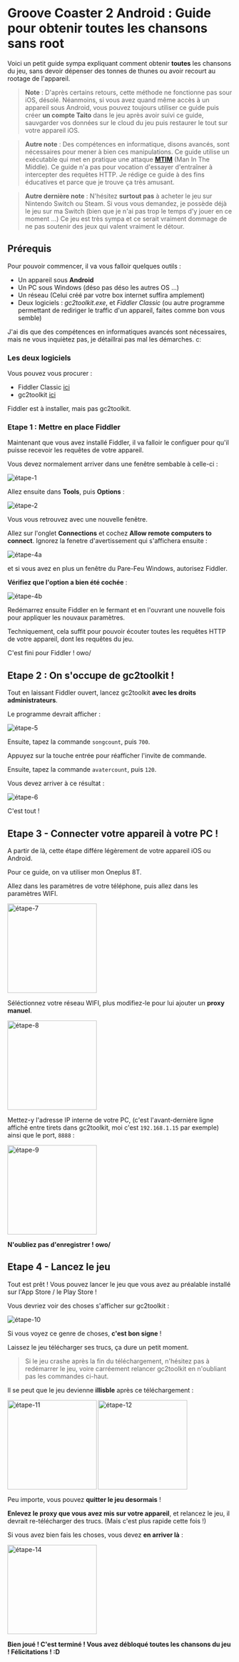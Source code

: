 # Groove Coaster 2 Android : Guide pour obtenir toutes les chansons sans root

Voici un petit guide sympa expliquant comment obtenir **toutes** les chansons du jeu,
sans devoir dépenser des tonnes de thunes ou avoir recourt au rootage de l'appareil.

 > **Note** : D'après certains retours, cette méthode ne fonctionne pas sour iOS, désolé. Néanmoins, si vous avez
 > quand même accès à un appareil sous Android, vous pouvez toujours utiliser ce guide puis créer **un compte 
 > Taito** dans le jeu après avoir suivi ce guide, sauvgarder vos données sur le cloud du jeu puis restaurer le tout
 > sur votre appareil iOS.

 > **Autre note** : Des compétences en informatique, disons avancés, sont nécessaires pour mener à bien ces manipulations.
 > Ce guide utilise un exécutable qui met en pratique une attaque [**MTIM**](https://fr.wikipedia.org/wiki/Attaque_de_l%27homme_du_milieu) (Man In The Middle).
 > Ce guide n'a pas pour vocation d'essayer d'entraîner à intercepter des requêtes HTTP. Je rédige ce guide
 > à des fins éducatives et parce que je trouve ça très amusant.
 
 > **Autre dernière note** : N'hésitez **surtout pas** à acheter le jeu sur Nintendo Switch ou Steam. Si vous vous demandez,
 > je possède déjà le jeu sur ma Switch (bien que je n'ai pas trop le temps d'y jouer en ce moment ...)
 > Ce jeu est très sympa et ce serait vraiment dommage de ne pas soutenir des jeux qui valent vraiment le détour.
 
## Prérequis

Pour pouvoir commencer, il va vous falloir quelques outils :

 * Un appareil sous **Android**
 * Un PC sous Windows (déso pas déso les autres OS ...) 
 * Un réseau (Celui créé par votre box internet suffira amplement)
 * Deux logiciels : *gc2toolkit.exe*, et *Fiddler Classic* (ou autre programme permettant de rediriger le traffic d'un appareil, faites comme bon vous semble)
 
 J'ai dis que des compétences en informatiques avancés sont nécessaires, mais ne vous inquiètez pas, je détaillrai pas mal les démarches. c:
 
### Les deux logiciels
Vous pouvez vous procurer :
 * Fiddler Classic [ici](https://www.telerik.com/download/fiddler)
 * gc2toolkit [ici](https://mega.nz/file/4PoQHSDS#6RrDxSdPxW6tj5Fpyijb3Na5KsUElFsFW5sUN0bltKk)
 
Fiddler est à installer, mais pas gc2toolkit.

### Etape 1 : Mettre en place Fiddler
Maintenant que vous avez installé Fiddler, il va falloir le configuer pour qu'il puisse recevoir les requêtes de votre appareil.

Vous devez normalement arriver dans une fenêtre sembable à celle-ci :

![étape-1](./images/step1.PNG)

Allez ensuite dans **Tools**, puis **Options** :

![étape-2](./images/step2.PNG)

Vous vous retrouvez avec une nouvelle fenêtre.

Allez sur l'onglet **Connections** et cochez **Allow remote computers to connect**. 
Ignorez la fenetre d'avertissement qui s'affichera ensuite :

![étape-4a](./images/step4a.PNG)

et si vous avez en plus un fenêtre du Pare-Feu Windows, autorisez Fiddler.

**Vérifiez que l'option a bien été cochée** :

![étape-4b](./images/step4b.PNG)

Redémarrez ensuite Fiddler en le fermant et en l'ouvrant une nouvelle fois pour appliquer les nouvaux paramètres.

Techniquement, cela suffit pour pouvoir écouter toutes les requêtes HTTP de votre appareil, dont les requêtes du jeu.

C'est fini pour Fiddler ! owo/

## Etape 2 : On s'occupe de gc2toolkit !

Tout en laissant Fiddler ouvert, lancez gc2toolkit **avec les droits administrateurs**.

Le programme devrait afficher :

![étape-5](./images/step5.PNG)

Ensuite, tapez la commande ```songcount```, puis ```700```.

Appuyez sur la touche entrée pour réafficher l'invite de commande.

Ensuite, tapez la commande ```avatercount```, puis ```120```.

Vous devez arriver à ce résultat :

![étape-6](./images/step6.PNG)

C'est tout !

## Etape 3 - Connecter votre appareil à votre PC !

A partir de là, cette étape différe légèrement de votre appareil iOS ou Android.

Pour ce guide, on va utiliser mon Oneplus 8T.

Allez dans les paramètres de votre téléphone, puis allez dans les paramètres WIFI.

<img src="./images/step7.jpg" alt="étape-7" width="200"/>

Séléctionnez votre réseau WIFI, plus modifiez-le pour lui ajouter un **proxy manuel**.

<img src="./images/step8.jpg" alt="étape-8" width="200"/>

Mettez-y l'adresse IP interne de votre PC, (c'est l'avant-dernière ligne affiché entre tirets dans gc2toolkit,
moi c'est ```192.168.1.15``` par exemple) ainsi que le port, ```8888``` :

<img src="./images/step9.jpg" alt="étape-9" width="200"/>

**N'oubliez pas d'enregistrer ! owo/**

## Etape 4 - Lancez le jeu

Tout est prêt ! Vous pouvez lancer le jeu que vous avez au préalable installé sur l'App Store / le Play Store !

Vous devriez voir des choses s'afficher sur gc2toolkit :

![étape-10](./images/step10.PNG)

Si vous voyez ce genre de choses, **c'est bon signe** ! 

Laissez le jeu télécharger ses trucs, ça dure un petit moment.

 > Si le jeu crashe après la fin du téléchargement, n'hésitez pas à redémarrer le jeu, voire carréement relancer gc2toolkit en n'oubliant pas les commandes ci-haut.
 
 Il se peut que le jeu devienne **illisble** après ce téléchargement :
 
<div>
<img src="./images/step11.jpg" alt="étape-11" width="200" align="left"/>
<img src="./images/step12.jpg" alt="étape-12" width="200" align="middle"/>
</div>

Peu importe, vous pouvez **quitter le jeu desormais** ! 

**Enlevez le proxy que vous avez mis sur votre appareil**, et relancez le jeu, il devrait re-télécharger des trucs. (Mais c'est plus rapide cette fois !)

Si vous avez bien fais les choses, vous devez **en arriver là** :

<img src="./images/step14.jpg" alt="étape-14" width="200"/>

**Bien joué ! C'est terminé ! Vous avez débloqué toutes les chansons du jeu ! Félicitations ! :D**




 
 





